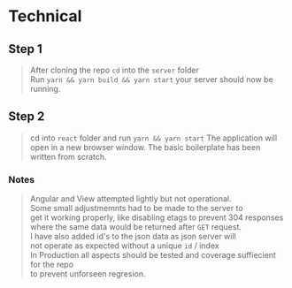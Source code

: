 # Technical

## Step 1

> After cloning the repo `cd` into the `server` folder  
  Run `yarn && yarn build && yarn start` your server should now be running.

## Step 2

> cd into `react` folder and run `yarn && yarn start` 
  The application will open in a new browser window. 
  The basic boilerplate has been written from scratch.
  

### Notes

> Angular and View attempted lightly but not operational.  
  Some small adjustmemnts had to be made to the server to  
  get it working properly, like disabling etags to prevent 304 responses  
  where the same data would be returned after `GET` request.  
  I have also added id's to the json data as json server will  
  not operate as expected without a unique `id` / index  
  In Production all aspects should be tested and coverage suffiecient for the repo  
  to prevent unforseen regresion.

